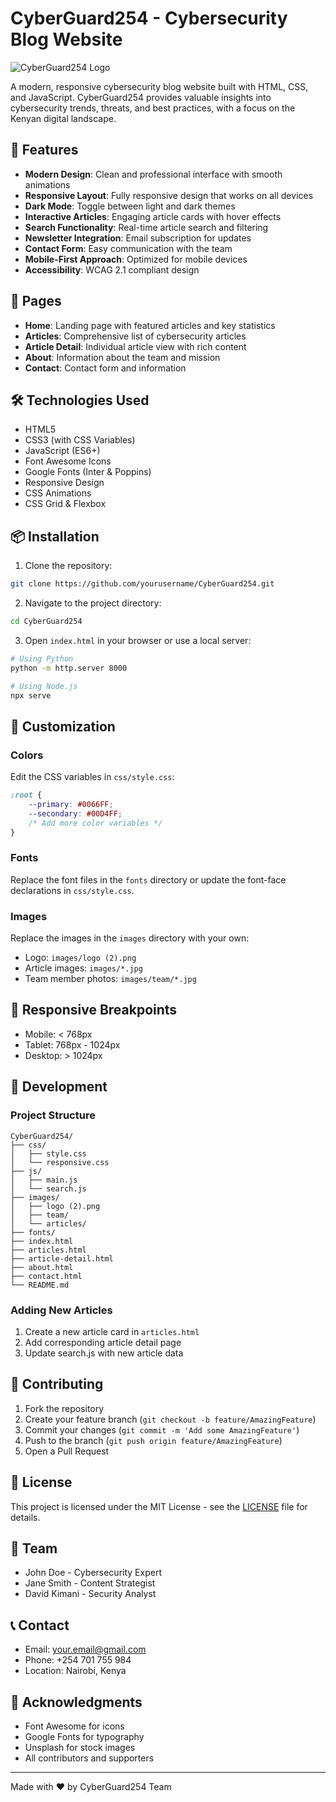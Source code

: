 # CyberGuard254 - Cybersecurity Blog Website

![CyberGuard254 Logo](images/logo(2).png)

A modern, responsive cybersecurity blog website built with HTML, CSS, and JavaScript. CyberGuard254 provides valuable insights into cybersecurity trends, threats, and best practices, with a focus on the Kenyan digital landscape.

## 🌟 Features

- **Modern Design**: Clean and professional interface with smooth animations
- **Responsive Layout**: Fully responsive design that works on all devices
- **Dark Mode**: Toggle between light and dark themes
- **Interactive Articles**: Engaging article cards with hover effects
- **Search Functionality**: Real-time article search and filtering
- **Newsletter Integration**: Email subscription for updates
- **Contact Form**: Easy communication with the team
- **Mobile-First Approach**: Optimized for mobile devices
- **Accessibility**: WCAG 2.1 compliant design

## 🚀 Pages

- **Home**: Landing page with featured articles and key statistics
- **Articles**: Comprehensive list of cybersecurity articles
- **Article Detail**: Individual article view with rich content
- **About**: Information about the team and mission
- **Contact**: Contact form and information

## 🛠️ Technologies Used

- HTML5
- CSS3 (with CSS Variables)
- JavaScript (ES6+)
- Font Awesome Icons
- Google Fonts (Inter & Poppins)
- Responsive Design
- CSS Animations
- CSS Grid & Flexbox

## 📦 Installation

1. Clone the repository:
```bash
git clone https://github.com/yourusername/CyberGuard254.git
```

2. Navigate to the project directory:
```bash
cd CyberGuard254
```

3. Open `index.html` in your browser or use a local server:
```bash
# Using Python
python -m http.server 8000

# Using Node.js
npx serve
```

## 🎨 Customization

### Colors
Edit the CSS variables in `css/style.css`:
```css
:root {
    --primary: #0066FF;
    --secondary: #00D4FF;
    /* Add more color variables */
}
```

### Fonts
Replace the font files in the `fonts` directory or update the font-face declarations in `css/style.css`.

### Images
Replace the images in the `images` directory with your own:
- Logo: `images/logo (2).png`
- Article images: `images/*.jpg`
- Team member photos: `images/team/*.jpg`

## 📱 Responsive Breakpoints

- Mobile: < 768px
- Tablet: 768px - 1024px
- Desktop: > 1024px

## 🔧 Development

### Project Structure
```
CyberGuard254/
├── css/
│   ├── style.css
│   └── responsive.css
├── js/
│   ├── main.js
│   └── search.js
├── images/
│   ├── logo (2).png
│   ├── team/
│   └── articles/
├── fonts/
├── index.html
├── articles.html
├── article-detail.html
├── about.html
├── contact.html
└── README.md
```

### Adding New Articles
1. Create a new article card in `articles.html`
2. Add corresponding article detail page
3. Update search.js with new article data

## 🤝 Contributing

1. Fork the repository
2. Create your feature branch (`git checkout -b feature/AmazingFeature`)
3. Commit your changes (`git commit -m 'Add some AmazingFeature'`)
4. Push to the branch (`git push origin feature/AmazingFeature`)
5. Open a Pull Request

## 📄 License

This project is licensed under the MIT License - see the [LICENSE](LICENSE) file for details.

## 👥 Team

- John Doe - Cybersecurity Expert
- Jane Smith - Content Strategist
- David Kimani - Security Analyst

## 📞 Contact

- Email: your.email@gmail.com
- Phone: +254 701 755 984
- Location: Nairobi, Kenya

## 🙏 Acknowledgments

- Font Awesome for icons
- Google Fonts for typography
- Unsplash for stock images
- All contributors and supporters

---

Made with ❤️ by CyberGuard254 Team
